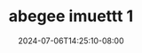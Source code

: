 --- 
title: "abegee imuettt 1"
description: "download   abegee imuettt 1 terbaru full  "
date: 2024-07-06T14:25:10-08:00
file_code: "qlyimy0e7f12"
draft: false
cover: "z6kon24qvuhlkbo8.jpg"
tags: ["abegee", "imuettt", "bokep-indo", "bokep-viral", "bokep-ig"]
length: 216
fld_id: "1483132"
foldername: "Ambiyah update"
categories: ["Ambiyah update"]
views: 0
---